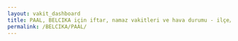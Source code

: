 ```yaml
---
layout: vakit_dashboard
title: PAAL, BELCIKA için iftar, namaz vakitleri ve hava durumu - ilçe/eyalet seç
permalink: /BELCIKA/PAAL/
---
```


<script type="text/javascript">
  var GLOBAL_COUNTRY = 'BELCIKA';
  var GLOBAL_CITY = 'PAAL';
  var GLOBAL_STATE = '';
  var lat = 72;
  var lon = 21;
</script>
